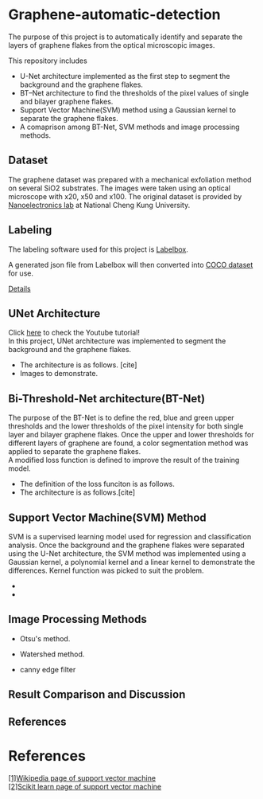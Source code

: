 # Graphene-automatic-detection

The purpose of this project is to automatically identify and separate the layers of graphene flakes from the optical microscopic images. 


This repository includes
- U-Net architecture implemented as the first step to segment the background and the graphene flakes.
- BT–Net architecture to find the thresholds of the pixel values of single and bilayer graphene flakes.
- Support Vector Machine(SVM) method using a Gaussian kernel to separate the graphene flakes.
- A comaprison among BT-Net, SVM methods and image processing methods.


## Dataset 
The graphene dataset was prepared with a mechanical exfoliation method on several SiO2 substrates. The images were taken using an optical microscope with x20, x50 and x100. 
The original dataset is provided by [Nanoelectronics lab](http://nano.phys.ncku.edu.tw) at National Cheng Kung University.


## Labeling 
The labeling software used for this project is [Labelbox](https://labelbox.com).   

A generated json file from Labelbox will then converted into [COCO dataset]() for use.

[Details]()

## UNet Architecture
Click [here](https://www.youtube.com/watch?v=2nHsBEQst7g) to check the Youtube tutorial!  
In this project, UNet architecture was implemented to segment the background and the graphene flakes.  
- The architecture is as follows. [cite]  
- Images to demonstrate.


## Bi-Threshold-Net architecture(BT-Net)
The purpose of the BT-Net is to define the red, blue and green upper thresholds and the lower thresholds of the pixel intensity for both single layer and bilayer graphene flakes. Once the upper and lower thresholds for different layers of graphene are found, a color segmentation method was applied to separate the graphene flakes.  
A modified loss function is defined to improve the result of the training model. 

- The definition of the loss funciton is as follows. 
- The architecture is as follows.[cite]


## Support Vector Machine(SVM) Method
SVM is a supervised learning model used for regression and classification analysis. Once the background and the graphene flakes were separated using the U-Net architecture, the SVM method was implemented using a Gaussian kernel, a polynomial kernel and a linear kernel to demonstrate the differences. Kernel function was picked to  suit the problem. 

- 
- 


## Image Processing Methods

- Otsu's method.  

- Watershed method.
- canny edge filter

## Result Comparison and Discussion


## References
# References
[[1]Wikipedia page of support vector machine](https://en.wikipedia.org/wiki/Support_vector_machine)   
[[2]Scikit learn page of support vector machine](https://scikit-learn.org/stable/modules/svm.html) 
